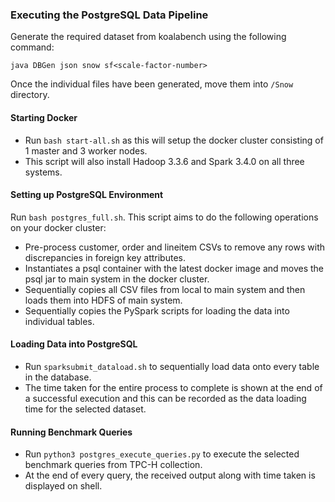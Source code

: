### Executing the PostgreSQL Data Pipeline

Generate the required dataset from koalabench using the following command:

```
java DBGen json snow sf<scale-factor-number>
```

Once the individual files have been generated, move them into `/Snow` directory.

#### Starting Docker

- Run `bash start-all.sh` as this will setup the docker cluster consisting of 1 master and 3 worker nodes. 
- This script will also install Hadoop 3.3.6 and Spark 3.4.0 on all three systems.

#### Setting up PostgreSQL Environment

Run `bash postgres_full.sh`. This script aims to do the following operations on your docker cluster:
- Pre-process customer, order and lineitem CSVs to remove any rows with discrepancies in foreign key attributes.
- Instantiates a psql container with the latest docker image and moves the psql jar to main system in the docker cluster.
- Sequentially copies all CSV files from local to main system and then loads them into HDFS of main system.
- Sequentially copies the PySpark scripts for loading the data into individual tables.

#### Loading Data into PostgreSQL

- Run `sparksubmit_dataload.sh` to sequentially load data onto every table in the database.
- The time taken for the entire process to complete is shown at the end of a successful execution and this can be recorded as the data loading time for the selected dataset.

#### Running Benchmark Queries

- Run `python3 postgres_execute_queries.py` to execute the selected benchmark queries from TPC-H collection. 
- At the end of every query, the received output along with time taken is displayed on shell.